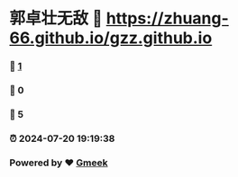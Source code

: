 # 郭卓壮无敌 :link: https://zhuang-66.github.io/gzz.github.io 
### :page_facing_up: [1](https://zhuang-66.github.io/gzz.github.io/tag.html) 
### :speech_balloon: 0 
### :hibiscus: 5 
### :alarm_clock: 2024-07-20 19:19:38 
### Powered by :heart: [Gmeek](https://github.com/Meekdai/Gmeek)
